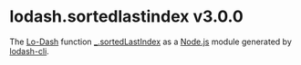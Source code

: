 # lodash.sortedlastindex v3.0.0

The [Lo-Dash](https://lodash.com/) function [_.sortedLastIndex](http://lodash.com/docs#sortedLastIndex) as a [Node.js](http://nodejs.org/) module generated by [lodash-cli](https://www.npmjs.com/package/lodash-cli).

